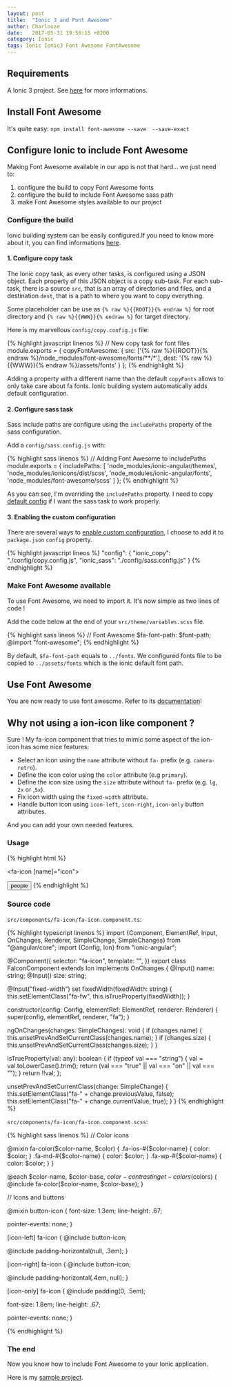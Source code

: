 ```yaml
---
layout: post
title:  "Ionic 3 and Font Awesome"
author: Charlouze
date:   2017-05-31 19:50:15 +0200
category: Ionic
tags: Ionic Ionic3 Font Awesome FontAwesome
---
```


## Requirements

A Ionic 3 project. See [here](https://ionicframework.com/docs/intro/installation/) for more informations.

## Install Font Awesome

It's quite easy: `npm install font-awesome --save  --save-exact`

## Configure Ionic to include Font Awesome

Making Font Awesome available in our app is not that hard... we just need to:
1. configure the build to copy Font Awesome fonts
2. configure the build to include Font Awesome sass path
3. make Font Awesome styles available to our project

### Configure the build

Ionic building system can be easily configured.If you need to know more about it, you can find informations
[here](https://github.com/ionic-team/ionic-app-scripts).

#### 1. Configure copy task

The Ionic copy task, as every other tasks, is configured using a JSON object. Each property of this JSON object is a
copy sub-task. For each sub-task, there is a source `src`, that is an array of directories and files, and a destination
`dest`, that is a path to where you want to copy everything.

Some placeholder can be use as `{% raw %}{{ROOT}}{% endraw %}` for root directory and `{% raw %}{{WWW}}{% endraw %}` for
target directory.

Here is my marvellous `config/copy.config.js` file:

{% highlight javascript linenos %}
// New copy task for font files
module.exports = {
  copyFontAwesome: {
    src: ['{% raw %}{{ROOT}}{% endraw %}/node_modules/font-awesome/fonts/**/*'],
    dest: '{% raw %}{{WWW}}{% endraw %}/assets/fonts'
  }
};
{% endhighlight %}

Adding a property with a different name than the default `copyFonts` allows to only take care about fa fonts.
Ionic building system automatically adds default configuration.

#### 2. Configure sass task

Sass include paths are configure using the `includePaths` property of the sass configuration. 

Add a `config/sass.config.js` with:

{% highlight sass linenos %}
// Adding Font Awesome to includePaths
module.exports = {
  includePaths: [
    'node_modules/ionic-angular/themes',
    'node_modules/ionicons/dist/scss',
    'node_modules/ionic-angular/fonts',
    'node_modules/font-awesome/scss'
  ]
};
{% endhighlight %}

As you can see, I'm overriding the `includePaths` property.
I need to copy [default config](https://github.com/ionic-team/ionic-app-scripts/blob/master/config/sass.config.js#L43-L47)
if I want the sass task to work properly.

#### 3. Enabling the custom configuration

There are several ways to [enable custom configuration](https://github.com/ionic-team/ionic-app-scripts#overriding-config-files),
I choose to add it to `package.json` `config` property.

{% highlight javascript lineos %}
  "config": {
    "ionic_copy": "./config/copy.config.js",
    "ionic_sass": "./config/sass.config.js"
  }
{% endhighlight %}

### Make Font Awesome available

To use Font Awesome, we need to import it. It's now simple as two lines of code !

Add the code below at the end of your `src/theme/variables.scss` file.

{% highlight sass lineos %}
// Font Awesome
$fa-font-path: $font-path;
@import "font-awesome";
{% endhighlight %}

By default, `$fa-font-path` equals to `../fonts`. We configured fonts file to be copied to `../assets/fonts` which is
the ionic default font path.

## Use Font Awesome

You are now ready to use font awesome. Refer to its [documentation](http://fontawesome.io/examples/)!

## Why not using a ion-icon like component ?

Sure ! My fa-icon component that tries to mimic some aspect of the ion-icon has some nice features:

* Select an icon using the `name` attribute without `fa-` prefix (e.g. `camera-retro`).
* Define the icon color using the `color` attribute (e.g `primary`).
* Define the icon size using the `size` attribute without `fa-` prefix (e.g. `lg`, `2x` or ,`5x`).
* Fix icon width using the `fixed-width` attribute.
* Handle button icon using `icon-left`, `icon-right`, `icon-only` button attributes.

And you can add your own needed features.

### Usage

{% highlight html %}
<!-- basic usage -->
<fa-icon name="camera-retro"></fa-icon>
<!-- basic usage with color -->
<fa-icon name="camera-retro" color="danger"></fa-icon>
<!-- larger icons -->
<fa-icon name="camera-retro" size="4x"></fa-icon>
<!-- fixed width icons -->
<fa-icon name="camera-retro" fixed-width></fa-icon>
<!-- dynamic value -->
<fa-icon [name]="icon"></fa-icon>
<!-- buttons -->
<button ion-button icon-left>
  <fa-icon name="group"></fa-icon>
  people
</button>
{% endhighlight %}

### Source code

`src/components/fa-icon/fa-icon.component.ts`:

{% highlight typescript linenos %}
import {Component, ElementRef, Input, OnChanges, Renderer, SimpleChange, SimpleChanges} from "@angular/core";
import {Config, Ion} from "ionic-angular";

@Component({
  selector: "fa-icon",
  template: "",
})
export class FaIconComponent extends Ion implements OnChanges {
  @Input() name: string;
  @Input() size: string;

  @Input("fixed-width")
  set fixedWidth(fixedWidth: string) {
    this.setElementClass("fa-fw", this.isTrueProperty(fixedWidth));
  }

  constructor(config: Config, elementRef: ElementRef, renderer: Renderer) {
    super(config, elementRef, renderer, "fa");
  }

  ngOnChanges(changes: SimpleChanges): void {
    if (changes.name) {
      this.unsetPrevAndSetCurrentClass(changes.name);
    }
    if (changes.size) {
      this.unsetPrevAndSetCurrentClass(changes.size);
    }
  }

  isTrueProperty(val: any): boolean {
    if (typeof val === "string") {
      val = val.toLowerCase().trim();
      return (val === "true" || val === "on" || val === "");
    }
    return !!val;
  };

  unsetPrevAndSetCurrentClass(change: SimpleChange) {
    this.setElementClass("fa-" + change.previousValue, false);
    this.setElementClass("fa-" + change.currentValue, true);
  }
}
{% endhighlight %}

`src/components/fa-icon/fa-icon.component.scss`:

{% highlight sass linenos %}
// Color icons

@mixin fa-color($color-name, $color) {
  .fa-ios-#{$color-name} {
    color: $color;
  }
  .fa-md-#{$color-name} {
    color: $color;
  }
  .fa-wp-#{$color-name} {
    color: $color;
  }
}

@each $color-name, $color-base, $color-contrast in get-colors($colors) {
  @include fa-color($color-name, $color-base);
}

// Icons and buttons

@mixin button-icon {
  font-size: 1.3em;
  line-height: .67;

  pointer-events: none;
}

[icon-left] fa-icon {
  @include button-icon;

  @include padding-horizontal(null, .3em);
}

[icon-right] fa-icon {
  @include button-icon;

  @include padding-horizontal(.4em, null);
}

[icon-only] fa-icon {
  @include padding(0, .5em);

  font-size: 1.8em;
  line-height: .67;

  pointer-events: none;
}

{% endhighlight %}

### The end

Now you know how to include Font Awesome to your Ionic application.

Here is my [sample project](https://github.com/charlouze/ionic-font-awesome).
